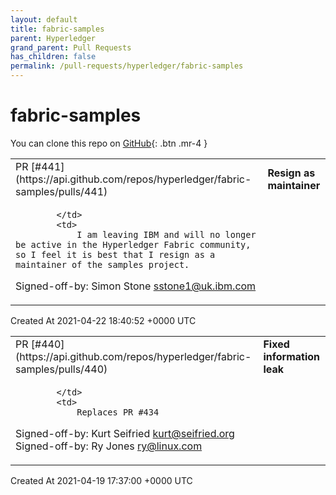 ```yaml
---
layout: default
title: fabric-samples
parent: Hyperledger
grand_parent: Pull Requests
has_children: false
permalink: /pull-requests/hyperledger/fabric-samples
---
```


# fabric-samples

You can clone this repo on <span class="fs-3">[GitHub](https://github.com/hyperledger/fabric-samples){: .btn .mr-4 }</span>


<div class="code-example" markdown="1">
    <table>
        <tr>
            <td>
                PR [#441](https://api.github.com/repos/hyperledger/fabric-samples/pulls/441)
            </td>
            <td>
                <b>
                    Resign as maintainer
                </b>
            </td>
        </tr>
        <tr>
            <td>
                
            </td>
            <td>
                I am leaving IBM and will no longer be active in the Hyperledger Fabric community, so I feel it is best that I resign as a maintainer of the samples project.

Signed-off-by: Simon Stone <sstone1@uk.ibm.com>
            </td>
        </tr>
    </table>
    <div class="right-align">
        Created At 2021-04-22 18:40:52 +0000 UTC
    </div>
</div>

<div class="code-example" markdown="1">
    <table>
        <tr>
            <td>
                PR [#440](https://api.github.com/repos/hyperledger/fabric-samples/pulls/440)
            </td>
            <td>
                <b>
                    Fixed information leak
                </b>
            </td>
        </tr>
        <tr>
            <td>
                
            </td>
            <td>
                Replaces PR #434 

Signed-off-by: Kurt Seifried <kurt@seifried.org>
Signed-off-by: Ry Jones <ry@linux.com>
            </td>
        </tr>
    </table>
    <div class="right-align">
        Created At 2021-04-19 17:37:00 +0000 UTC
    </div>
</div>

